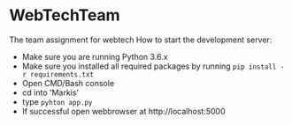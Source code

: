 # WebTechTeam
The team assignment for webtech
How to start the development server:
- Make sure you are running Python 3.6.x
- Make sure you installed all required packages by running `pip install -r requirements.txt`
- Open CMD/Bash console
- cd into 'Markis'
- type `pyhton app.py`
- If successful open webbrowser at http://localhost:5000